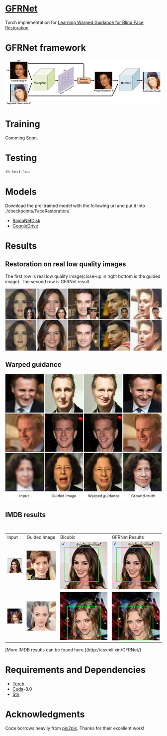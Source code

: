 # [GFRNet](https://arxiv.org/abs/1804.04829)
 Torch implementation for [Learning Warped Guidance for Blind Face Restoration](https://arxiv.org/abs/1804.04829)

# GFRNet framework
<img src="./imgs/architecture/pipeline.jpg">

# Training

Comming Soon.

# Testing

```bash
th test.lua
```
# Models
Download the pre-trained model with the following url and put it into ./checkpoints/FaceRestoration/.
- [BaiduNetDisk](https://pan.baidu.com/s/1q96l3qmTf5Luh-nlqot6Xw)
- [GoogleDrive](https://drive.google.com/open?id=1PhE3Gi9-eHrofyR3LhqEhuVnzh9D7IsX)

# Results
## Restoration on real low quality images
The first row is real low quality image(close-up in right bottom is the guided image). The second row is GFRNet result.

<img src="./imgs/realresults/1.jpg">

## Warped guidance

<img src="./imgs/warpface/warp.jpg">

## IMDB results
 <table  align="center">
 <tr>
  <td>Input</td><td>Guided Image</td><td>Bicubic</td><td>GFRNet Results</td>
 </tr>
 <tr>
  <td>
   <img src='./imgs/IMDb/1_2.jpg' >
  </td>
  <td>
  <img src='./imgs/IMDb/1_1.jpg'>
  </td>
  <td>
   <img src='./imgs/IMDb/1_3.jpg'>
  </td>
  <td>
   <img src='./imgs/IMDb/1_4.jpg'>
  </td>
  </tr>
  <tr>
  <td>
   <img src='./imgs/IMDb/2_2.jpg' >
  </td>
  <td>
  <img src='./imgs/IMDb/2_1.jpg'>
  </td>
  <td>
   <img src='./imgs/IMDb/2_3.jpg'>
  </td>
  <td>
   <img src='./imgs/IMDb/2_4.jpg'>
  </td>
  </tr>
 </table>
[More IMDB resutls can be found here.](http://csxmli.xin/GFRNet/)

# Requirements and Dependencies

- [Torch](https://github.com/torch/distro)
- [Cuda](https://developer.nvidia.com/cuda-toolkit-archive)-8.0
- [Stn](https://github.com/qassemoquab/stnbhwd)

# Acknowledgments

Code borrows heavily from [pix2pix](https://github.com/phillipi/pix2pix). Thanks for their excellent work!

